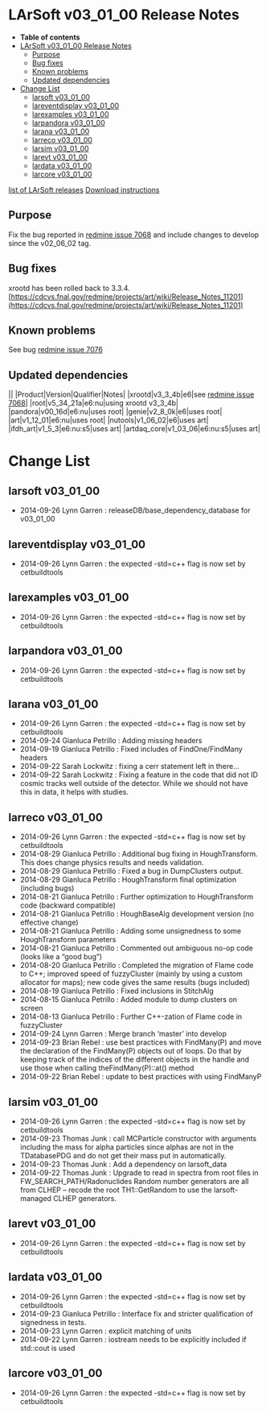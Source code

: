 LArSoft v03_01_00 Release Notes
======================================================================

-   **Table of contents**
-   [LArSoft v03_01_00 Release Notes](#LArSoft-v03_01_00-Release-Notes)
    -   [Purpose](#Purpose)
    -   [Bug fixes](#Bug-fixes)
    -   [Known problems](#Known-problems)
    -   [Updated dependencies](#Updated-dependencies)
-   [Change List](#Change-List)
    -   [larsoft v03_01_00](#larsoft-v03_01_00)
    -   [lareventdisplay v03_01_00](#lareventdisplay-v03_01_00)
    -   [larexamples v03_01_00](#larexamples-v03_01_00)
    -   [larpandora v03_01_00](#larpandora-v03_01_00)
    -   [larana v03_01_00](#larana-v03_01_00)
    -   [larreco v03_01_00](#larreco-v03_01_00)
    -   [larsim v03_01_00](#larsim-v03_01_00)
    -   [larevt v03_01_00](#larevt-v03_01_00)
    -   [lardata v03_01_00](#lardata-v03_01_00)
    -   [larcore v03_01_00](#larcore-v03_01_00)

[list of LArSoft releases](LArSoft_release_list)
[Download instructions](http://scisoft.fnal.gov/scisoft/projects/larsoft/v03_01_00/larsoft-v03_01_00.html)

Purpose
--------------------

Fix the bug reported in [redmine issue 7068](https://cdcvs.fnal.gov/redmine/issues/7068) and include changes to develop since the v02_06_02 tag.

Bug fixes
------------------------

xrootd has been rolled back to 3.3.4.
[https://cdcvs.fnal.gov/redmine/projects/art/wiki/Release_Notes_11201](https://cdcvs.fnal.gov/redmine/projects/art/wiki/Release_Notes_11201)

Known problems
----------------------------------

See bug [redmine issue 7076](https://cdcvs.fnal.gov/redmine/issues/7076)

Updated dependencies
----------------------------------------------

||
|Product|Version|Qualifier|Notes|
|xrootd|v3_3_4b|e6|see [redmine issue 7068](https://cdcvs.fnal.gov/redmine/issues/7068)|
|root|v5_34_21a|e6:nu|using xrootd v3_3_4b|
|pandora|v00_16d|e6:nu|uses root|
|genie|v2_8_0k|e6|uses root|
|art|v1_12_01|e6:nu|uses root|
|nutools|v1_06_02|e6|uses art|
|ifdh_art|v1_5_3|e6:nu:s5|uses art|
|artdaq_core|v1_03_06|e6:nu:s5|uses art|

Change List
============================

larsoft v03_01_00
------------------------------------------

-   2014-09-26 Lynn Garren : releaseDB/base_dependency_database for v03_01_00

lareventdisplay v03_01_00
----------------------------------------------------------

-   2014-09-26 Lynn Garren : the expected -std=c++ flag is now set by cetbuildtools

larexamples v03_01_00
--------------------------------------------------

-   2014-09-26 Lynn Garren : the expected -std=c++ flag is now set by cetbuildtools

larpandora v03_01_00
------------------------------------------------

-   2014-09-26 Lynn Garren : the expected -std=c++ flag is now set by cetbuildtools

larana v03_01_00
----------------------------------------

-   2014-09-26 Lynn Garren : the expected -std=c++ flag is now set by cetbuildtools
-   2014-09-24 Gianluca Petrillo : Adding missing headers
-   2014-09-19 Gianluca Petrillo : Fixed includes of FindOne/FindMany headers
-   2014-09-22 Sarah Lockwitz : fixing a cerr statement left in there…
-   2014-09-22 Sarah Lockwitz : Fixing a feature in the code that did not ID cosmic tracks well outside of the detector. While we should not have this in data, it helps with studies.

larreco v03_01_00
------------------------------------------

-   2014-09-26 Lynn Garren : the expected -std=c++ flag is now set by cetbuildtools
-   2014-08-29 Gianluca Petrillo : Additional bug fixing in HoughTransform. This does change physics results and needs validation.
-   2014-08-29 Gianluca Petrillo : Fixed a bug in DumpClusters output.
-   2014-08-29 Gianluca Petrillo : HoughTransform final optimization (including bugs)
-   2014-08-21 Gianluca Petrillo : Further optimization to HoughTransform code (backward compatible)
-   2014-08-21 Gianluca Petrillo : HoughBaseAlg development version (no effective change)
-   2014-08-21 Gianluca Petrillo : Adding some unsignedness to some HoughTransform parameters
-   2014-08-21 Gianluca Petrillo : Commented out ambiguous no-op code (looks like a “good bug”)
-   2014-08-20 Gianluca Petrillo : Completed the migration of Flame code to C++; improved speed of fuzzyCluster (mainly by using a custom allocator for maps); new code gives the same results (bugs included)
-   2014-08-19 Gianluca Petrillo : Fixed inclusions in StitchAlg
-   2014-08-15 Gianluca Petrillo : Added module to dump clusters on screen
-   2014-08-13 Gianluca Petrillo : Further C++-zation of Flame code in fuzzyCluster
-   2014-09-24 Lynn Garren : Merge branch ‘master’ into develop
-   2014-09-23 Brian Rebel : use best practices with FindMany(P) and move the declaration of the FindMany(P) objects out of loops. Do that by keeping track of the indices of the different objects in the handle and use those when calling theFindMany(P)::at() method
-   2014-09-22 Brian Rebel : update to best practices with using FindManyP

larsim v03_01_00
----------------------------------------

-   2014-09-26 Lynn Garren : the expected -std=c++ flag is now set by cetbuildtools
-   2014-09-23 Thomas Junk : call MCParticle constructor with arguments including the mass for alpha particles since alphas are not in the TDatabasePDG and do not get their mass put in automatically.
-   2014-09-23 Thomas Junk : Add a dependency on larsoft_data
-   2014-09-22 Thomas Junk : Upgrade to read in spectra from root files in FW_SEARCH_PATH/Radonuclides Random number generators are all from CLHEP – recode the root TH1::GetRandom to use the larsoft-managed CLHEP generators.

larevt v03_01_00
----------------------------------------

-   2014-09-26 Lynn Garren : the expected -std=c++ flag is now set by cetbuildtools

lardata v03_01_00
------------------------------------------

-   2014-09-26 Lynn Garren : the expected -std=c++ flag is now set by cetbuildtools
-   2014-09-23 Gianluca Petrillo : Interface fix and stricter qualification of signedness in tests.
-   2014-09-23 Lynn Garren : explicit matching of units
-   2014-09-22 Lynn Garren : iostream needs to be explicitly included if std::cout is used

larcore v03_01_00
------------------------------------------

-   2014-09-26 Lynn Garren : the expected -std=c++ flag is now set by cetbuildtools
